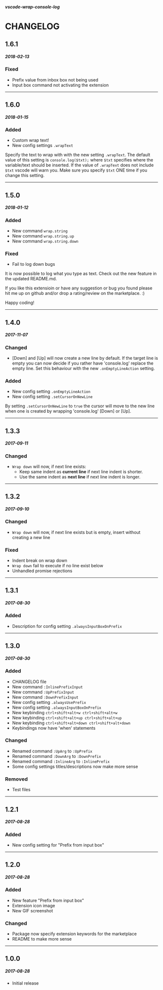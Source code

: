 ##### vscode-wrap-console-log

# CHANGELOG

## 1.6.1
##### 2018-02-13

### Fixed
 - Prefix value from inbox box not being used
 - Input box command not activating the extension

---

## 1.6.0
##### 2018-01-15

### Added
- Custom wrap text!
- New config settings `.wrapText`

Specify the text to wrap with with the new setting `.wrapText`.
The default value of this setting is `console.log($txt);` where `$txt` specifies where the variable/text should be inserted. If the value of `.wrapText` does not include `$txt` vscode will warn you. Make sure you specify `$txt` ONE time if you change this setting.

---


## 1.5.0
##### 2018-01-12

### Added
- New command `wrap.string`
- New command `wrap.string.up`
- New command `wrap.string.down`

### Fixed
- Fail to log down bugs

It is now possible to log what you type as text. Check out the new feature in the updated README.md.

If you like this extensioin or have any suggestion or bug you found please hit me up on github and/or drop a rating/review on the marketplace. :)

Happy coding!

---

## 1.4.0
##### 2017-11-07

### Changed

- [Down] and [Up] will now create a new line by default. If the target line is empty you can now decide if you rather have 'console.log' replace the empty line. Set this behaviour with the new `.onEmptyLineAction` setting.

### Added

- New config setting `.onEmptyLineAction`
- New config setting `.setCursorOnNewLine`

By setting `.setCursorOnNewLine` to `true` the cursor will move to the new line when one is created by wrapping 'console.log' [Down] or [Up].


---

## 1.3.3
##### 2017-09-11

### Changed

- `Wrap down` will now, if next line exists:
    - Keep same indent as **current line** if next line indent is shorter.
    - Use the same indent as **next line** if next line indent is longer.

---

## 1.3.2
##### 2017-09-10

### Changed

- `Wrap down` will now, if next line exists but is empty, insert without creating a new line

### Fixed

- Indent break on wrap down
- `Wrap down` fail to execute if no line exist below
- Unhandled promise rejections

---

## 1.3.1
##### 2017-08-30

### Added

- Description for config setting `.alwaysInputBoxOnPrefix`

---

## 1.3.0
##### 2017-08-30

### Added

- CHANGELOG file
- New command `:InlinePrefixInput`
- New command `:UpPrefixInput`
- New command `:DownPrefixInput`
- New config setting `.alwaysUsePrefix`
- New config setting `.alwaysInputBoxOnPrefix`
- New keybinding `ctrl+shift+alt+w ctrl+shift+alt+w`
- New keybinding `ctrl+shift+alt+up ctrl+shift+alt+up`
- New keybinding `ctrl+shift+alt+down ctrl+shift+alt+down`
- Keybindings now have 'when' statements

### Changed

- Renamed command `:UpArg` to `:UpPrefix`
- Renamed command `:DownArg` to `:DownPrefix`
- Renamed command `:InlineArg` to `:InlinePrefix`
- Some config settings titles/descriptions now make more sense

### Removed

- Test files

---

## 1.2.1 
##### 2017-08-28

### Added

- New config setting for "Prefix from input box"

---

## 1.2.0 
##### 2017-08-28

### Added

- New feature "Prefix from input box"
- Extension icon image
- New GIF screenshot

### Changed

- Package now specify extension keywords for the marketplace
- README to make more sense

---

## 1.0.0 
##### 2017-08-28

- Initial release